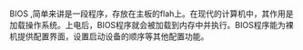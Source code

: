 

## 
BIOS ,简单来讲是一段程序，存放在主板的flah上。在现代的计算机中，其作用是加载操作系统。上电后，BIOS程序就会被加载到内存中并执行。BIOS程序能为裸机提供配置界面，设置启动设备的顺序等其他配置功能。